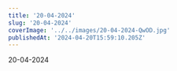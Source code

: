 ```yaml
---
title: '20-04-2024'
slug: '20-04-2024'
coverImage: '../../images/20-04-2024-QwOD.jpg'
publishedAt: '2024-04-20T15:59:10.205Z'
---
```


20-04-2024